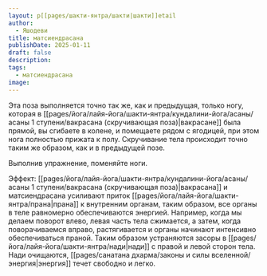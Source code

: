 ```yaml
---
layout: p[[pages/шакти-янтра/шакти|шакти]]etail
author:
  - Яшодеви
title: матсиендрасана
publishDate: 2025-01-11
draft: false
description: 
tags:
  - матсиендрасана
image:
---
```

Эта поза выполняется точно так же, как и предыдущая, только ногу, которая в [[pages/йога/лайя-йога/шакти-янтра/кундалини-йога/асаны/асаны 1 ступени/вакрасана (скручивающая поза)|вакрасане]] была прямой, вы сгибаете в колене, и помещаете рядом с ягодицей, при этом нога полностью прижата к полу. Скручивание тела происходит точно таким же образом, как и в предыдущей позе. 

Выполнив упражнение, поменяйте ноги. 

Эффект: [[pages/йога/лайя-йога/шакти-янтра/кундалини-йога/асаны/асаны 1 ступени/вакрасана (скручивающая поза)|вакрасана]] и матсиендрасана усиливают приток [[pages/йога/лайя-йога/шакти-янтра/прана|прана]] к внутренним органам, таким образом, все органы в теле равномерно обеспечиваются энергией. Например, когда мы делаем поворот влево, левая часть тела сжимается, а затем, когда поворачиваемся вправо, растягивается и органы начинают интенсивно обеспечиваться праной. Таким образом устраняются засоры в [[pages/йога/лайя-йога/шакти-янтра/нади|нади]] с правой и левой сторон тела. Нади очищаются, [[pages/санатана дхарма/законы и силы вселенной/энергия|энергия]] течет свободно и легко.